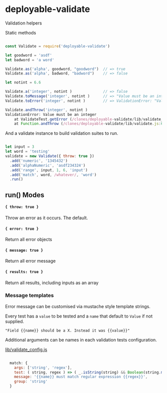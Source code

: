 # deployable-validate

Validation helpers

Static methods

``` javascript

const Validate = require('deployable-validate')

let goodword = 'asdf'
let badword = 'a word'

Validate.as('alpha', goodword, "goodword")  // => true
Validate.as('alpha', badword, "badword")    // => false

let notint = 6.6

Validate.a('integer', notint )              // => false
Validate.toMessage('integer', notint )      // => "Value must be an integer"
Validate.toError('integer', notint )        // => ValidationError: "Value must be an integer"

Validate.andThrow('integer', notint ) 
ValidationError: Value must be an integer
    at ValidateTest.getError (/clones/deployable-validate/lib/validate_test.js:149:15)
    at Function.andThrow (/clones/deployable-validate/lib/validate.js:68:46)
```

And a validate instance to build validation suites to run.

``` javascript

let input = 3
let word = 'testing'
validate = new Validate({ throw: true })
  .add('numeric', '1345432')
  .add('alphaNumeric', 'asdf234324')
  .add('range', input, 1, 6, 'input')
  .add('match', word, /whatever/, 'word')
  .run()

```

## run() Modes

#### `{ throw: true }`

Throw an error as it occurs. The default.

#### `{ error: true }`

Return all error objects

#### `{ message: true }`

Return all error message

#### `{ results: true }`

Return all results, including inputs as an array


###  Message templates

Error message can be customised via mustache style template strings.

Every test has a `value` to be tested and a `name` that default to `Value` if not supplied. 

    "Field {{name}} should be a X. Instead it was {{value}}"

Additional arguments can be names in each validation tests configuration. 

[lib/validate_config.js](https://github.com/deployable/deployable-validate/blob/master/lib/validate_config.js)

``` javascript

  match: {
    args: ['string', 'regex'],
    test: ( string, regex ) => ( _.isString(string) && Boolean(string.match(regex)) ),
    message: '{{name}} must match regular expression {{regex}}',
    group: 'string'
  }

```
